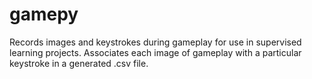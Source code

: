 # gamepy

Records images and keystrokes during gameplay for use in supervised learning projects. Associates each image of gameplay with a particular keystroke in a generated .csv file.
